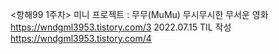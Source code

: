 <항해99 1주차>
미니 프로젝트 : 무무(MuMu) 무시무시한 무서운 영화 https://wndgml3953.tistory.com/3
2022.07.15 TIL 작성 https://wndgml3953.tistory.com/4
